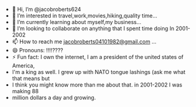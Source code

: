- 👋 Hi, I’m @jacobroberts624
- 👀 I’m interested in travel,work,movies,hiking,quality time...
- 🌱 I’m currently learning about myself,my business...
- 💞️ I’m looking to collaborate on anything that I spent time doing In 2001-2002
- 📫 How to reach me jacobroberts04101982@gmail.com ...
- 😄 Pronouns: !!!!????
- ⚡ Fun fact: I own the internet, I am a president of the united states of America,
- I'm a king as well. I grew up with NATO tongue lashings (ask me what that means but
- I think you might know more than me about that. in 2001-2002 I was making 88
- million dollars a day and growing. 

<!---
jacobroberts624/jacobroberts624 is a ✨ special ✨ repository because its `README.md` (this file) appears on your GitHub profile.
You can click the Preview link to take a look at your changes.
--->

